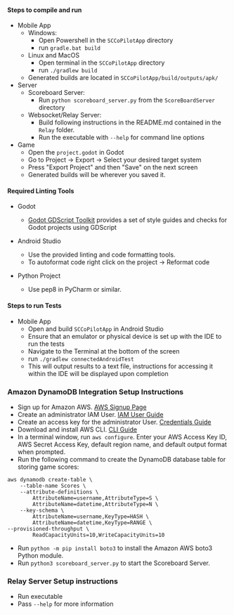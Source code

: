 #### Steps to compile and run

* Mobile App
  * Windows:
    * Open Powershell in the `SCCoPilotApp` directory
    * run `gradle.bat build`
  * Linux and MacOS
    * Open terminal in the `SCCoPilotApp` directory
    * run `./gradlew build`
  * Generated builds are located in `SCCoPilotApp/build/outputs/apk/`
* Server
  * Scoreboard Server:
    * Run `python scoreboard_server.py` from the `ScoreBoardServer` directory
  * Websocket/Relay Server:
    * Build following instructions in the README.md contained in the `Relay` folder.
    * Run the executable with `--help` for command line options
* Game
  * Open the `project.godot` in Godot
  * Go to Project -> Export -> Select your desired target system
  * Press "Export Project" and then "Save" on the next screen
  * Generated builds will be wherever you saved it.

#### Required Linting Tools

* Godot
  * [Godot GDScript Toolkit](https://github.com/Scony/godot-gdscript-toolkit/issues) provides a set of style guides and checks for Godot projects using GDScript
  
* Android Studio
  * Use the provided linting and code formatting tools.
  * To autoformat code right click on the project -> Reformat code
  
* Python Project
  * Use pep8 in PyCharm or similar.


#### Steps to run Tests

* Mobile App
    * Open and build `SCCoPilotApp` in Android Studio
    * Ensure that an emulator or physical device is set up with the IDE to run the tests 
    * Navigate to the Terminal at the bottom of the screen
    * run `./gradlew connectedAndroidTest`
    * This will output results to a text file, instructions for accessing it within the IDE will be displayed upon completion

###	Amazon DynamoDB Integration Setup Instructions

- Sign up for Amazon AWS. [AWS Signup Page](https://portal.aws.amazon.com/billing/signup)
- Create an administrator IAM User. [IAM User Guide](https://docs.aws.amazon.com/IAM/latest/UserGuide/getting-started_create-admin-group.html)
- Create an access key for the administrator User. [Credentials Guide](https://docs.aws.amazon.com/amazondynamodb/latest/developerguide/SettingUp.DynamoWebService.html#SettingUp.DynamoWebService.GetCredentials)
- Download and install AWS CLI. [CLI Guide](https://aws.amazon.com/cli/)
- In a terminal window, run `aws configure`. Enter your AWS Access Key ID, AWS Secret Access Key, default region name, and default output format when prompted.
- Run the following command to create the DynamoDB database table for storing game scores:

```
aws dynamodb create-table \
    --table-name Scores \
    --attribute-definitions \
        AttributeName=username,AttributeType=S \
        AttributeName=datetime,AttributeType=N \
    --key-schema \
        AttributeName=username,KeyType=HASH \
        AttributeName=datetime,KeyType=RANGE \
--provisioned-throughput \
        ReadCapacityUnits=10,WriteCapacityUnits=10
```

- Run `python -m pip install boto3` to install the Amazon AWS boto3 Python module.
- Run `python3 scoreboard_server.py` to start the Scoreboard Server.

### Relay Server Setup instructions
* Run executable
* Pass `--help` for more information